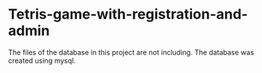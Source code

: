 # Tetris-game-with-registration-and-admin
The files of the database in this project are not including. The database was created using mysql.
